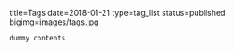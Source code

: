 title=Tags
date=2018-01-21
type=tag_list
status=published
bigimg=images/tags.jpg
~~~~~~
dummy contents